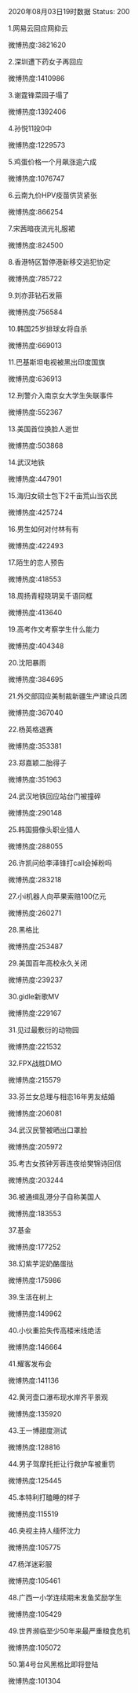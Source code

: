 2020年08月03日19时数据
Status: 200

1.网易云回应网抑云

微博热度:3821620

2.深圳遭下药女子再回应

微博热度:1410986

3.谢霆锋菜园子塌了

微博热度:1392406

4.孙悦11投0中

微博热度:1229573

5.鸡蛋价格一个月飙涨逾六成

微博热度:1076747

6.云南九价HPV疫苗供货紧张

微博热度:866254

7.宋茜暗夜流光礼服裙

微博热度:824500

8.香港特区暂停港新移交逃犯协定

微博热度:785722

9.刘亦菲钻石发箍

微博热度:756584

10.韩国25岁排球女将自杀

微博热度:669013

11.巴基斯坦电视被黑出印度国旗

微博热度:636913

12.刑警介入南京女大学生失联事件

微博热度:552367

13.美国首位换脸人逝世

微博热度:503868

14.武汉地铁

微博热度:447901

15.海归女硕士包下2千亩荒山当农民

微博热度:425724

16.男生如何对付林有有

微博热度:422493

17.陌生的恋人预告

微博热度:418553

18.周扬青程晓玥吴千语同框

微博热度:413640

19.高考作文考察学生什么能力

微博热度:404348

20.沈阳暴雨

微博热度:384695

21.外交部回应美制裁新疆生产建设兵团

微博热度:367040

22.杨英格退赛

微博热度:353381

23.郑嘉颖二胎得子

微博热度:351963

24.武汉地铁回应站台门被撞碎

微博热度:290148

25.韩国摄像头职业猎人

微博热度:288055

26.许凯问给李泽锋打call会掉粉吗

微博热度:283218

27.小i机器人向苹果索赔100亿元

微博热度:260271

28.黑格比

微博热度:253487

29.美国百年高校永久关闭

微博热度:239237

30.gidle新歌MV

微博热度:229167

31.见过最敷衍的动物园

微博热度:221532

32.FPX战胜DMO

微博热度:215579

33.芬兰女总理与相恋16年男友结婚

微博热度:206081

34.武汉民警被晒出口罩脸

微博热度:205972

35.考古女孩钟芳蓉连夜给樊锦诗回信

微博热度:203244

36.被通缉乱港分子自称美国人

微博热度:183553

37.基金

微博热度:177252

38.幻紫芋泥奶酪蛋挞

微博热度:175986

39.生活在树上

微博热度:149962

40.小伙重拾失传高楼米线绝活

微博热度:146664

41.耀客发布会

微博热度:141136

42.黄河壶口瀑布现水岸齐平景观

微博热度:135920

43.王一博甜度测试

微博热度:128816

44.男子驾摩托拒让行救护车被重罚

微博热度:125445

45.本特利打瞌睡的样子

微博热度:115519

46.央视主持人缅怀沈力

微博热度:105775

47.杨洋迷彩服

微博热度:105461

48.广西一小学连续期末发鱼奖励学生

微博热度:105429

49.世界濒临至少50年来最严重粮食危机

微博热度:105072

50.第4号台风黑格比即将登陆

微博热度:101304

